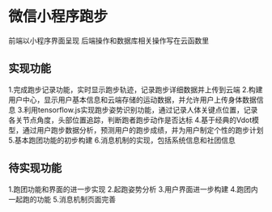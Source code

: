 # 微信小程序跑步
前端以小程序界面呈现
后端操作和数据库相关操作写在云函数里
## 实现功能
1.完成跑步记录功能，实时显示跑步轨迹，记录跑步详细数据并上传到云端
2.构建用户中心，显示用户基本信息和云端存储的运动数据，并允许用户上传身体数据信息
3.利用tensorflow.js实现跑步姿势识别功能，通过记录人体关键点位置，记录各关节点角度，头部位置追踪，判断跑者跑步动作是否达标
4.基于经典的Vdot模型，通过用户跑步数据分析，预测用户的跑步成绩，并为用户制定个性的跑步计划
5.基本跑团功能的初步构建
6.消息机制的实现，包括系统信息和社团信息
## 待实现功能
1.跑团功能和界面的进一步实现
2.起跑姿势分析
3.用户界面进一步构建
4.跑团内一起跑的功能
5.消息机制页面完善

